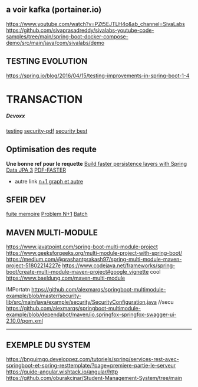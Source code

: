 
## a voir kafka (portainer.io)
https://www.youtube.com/watch?v=PZt5EJTLH4o&ab_channel=SivaLabs
https://github.com/sivaprasadreddy/sivalabs-youtube-code-samples/tree/main/spring-boot-docker-compose-demo/src/main/java/com/sivalabs/demo

## TESTING EVOLUTION
https://spring.io/blog/2016/04/15/testing-improvements-in-spring-boot-1-4

# TRANSACTION



##### Devoxx
[testing](https://www.youtube.com/watch?v=u5foQULTxHM&ab_channel=Devoxx)
[security-pdf](https://2024.springio.net/slides/spring-security-architecture-principles-springio24.pdf)
[security best](https://www.youtube.com/watch?v=HyoLl3VcRFY&ab_channel=SpringI%2FO)
## Optimisation des requte
**Une bonne ref pour le requette**
[Build faster persistence layers with Spring Data JPA 3](https://www.youtube.com/watch?v=t27Uozc2Z58&t=4s&ab_channel=SpringI%2FO)
[PDF-FASTER](https://2024.springio.net/slides/build-faster-persistence-layers-with-spring-data-jpa-3-springio24.pdf)
- autre link
[n+1 graph et autre](https://medium.com/@AlexanderObregon/optimizing-queries-with-query-annotation-in-spring-data-jpa-fe213c8a60a)


## SFEIR DEV
[fuite memoire](https://www.sfeir.dev/back/traquer-une-fuite-memoire-cas-detude-avec-hibernate-5-ne-tombez-pas-dans-le-in/)
[Problem N+1](https://www.sfeir.dev/back/probleme-n-1-en-spring-data-jpa-decouvrez-comment-optimiser-vos-requetes-avec-lannotation-query-2/)
[Batch](https://www.sfeir.dev/back/planifier-des-taches-avec-spring-batch/)

## MAVEN MULTI-MODULE 

https://www.javatpoint.com/spring-boot-multi-module-project
https://www.geeksforgeeks.org/multi-module-project-with-spring-boot/
https://medium.com/@prashantprakash97/spring-multi-module-maven-project-51802214227e
https://www.codejava.net/frameworks/spring-boot/create-multi-module-maven-project#google_vignette
cool
https://www.baeldung.com/maven-multi-module

IMPortatn
https://github.com/alexmarqs/springboot-multimodule-example/blob/master/security-lib/src/main/java/example/security/SecurityConfiguration.java
//secu
https://github.com/alexmarqs/springboot-multimodule-example/blob/dependabot/maven/io.springfox-springfox-swagger-ui-2.10.0/pom.xml

--------------------------------------------------
## EXEMPLE DU SYSTEM
https://bnguimgo.developpez.com/tutoriels/spring/services-rest-avec-springboot-et-spring-resttemplate/?page=premiere-partie-le-serveur
https://guide-angular.wishtack.io/angular/http
https://github.com/oburakcinar/Student-Management-System/tree/main